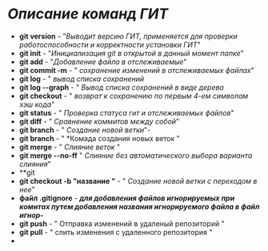 # _**Описание команд ГИТ**_
* **git version** - "*Выводит версию ГИТ, применяется для проверки работоспособности и корректности установки ГИТ*"
* **git init** - "*Инициализация git в открытой в данный момент папке*"
* **git add** - "*Добавление файла в отслеживаемые*"
* **git commit -m** - " *сохранение изменений в отслеживаемых файлах*"
* **git log** - " *вывод списка сохранений*
* **git log --graph** - " *Вывод списка сохранений в виде дерева*
* **git checkout** - " *возврат к сохранению по первым 4-ем символам хэш кода*"
* **git status** - " *Проверка статуса гит и отслеживаемых файлов*"
* **git diff** - " *Сравнение коммитов между собой*"
* **git branch** - " *Создание новой ветки*"-
* **git branch** - " *Комада создания новых веток "
* **git merge** - " *Слияние веток* "
* **git merge --no-ff** " *Слияние без автоматического выбора варианта слияния*"
* **git 
* **git checkout -b "название "** - " *Создание новой ветки с переходом в нее*"
* **файл .gitignore** - _**для добавления файлов игнорируемых при комитах путем добавления названия игнорируемого файла в файл игнор-**_
* **git push** - " Отправка изменений в удаленый репозиторий "
* **git pull** - " слить изменения с удаленного репозитория "
* 

